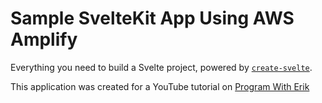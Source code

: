 # Sample SvelteKit App Using AWS Amplify

Everything you need to build a Svelte project, powered by [`create-svelte`](https://github.com/sveltejs/kit/tree/master/packages/create-svelte).

This application was created for a YouTube tutorial on [Program With Erik](http://erik.video)
